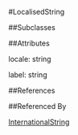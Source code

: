 
#LocalisedString



##Subclasses



##Attributes

locale: string

label: string



##References



##Referenced By

[InternationalString](Base/InternationalString.md)


    